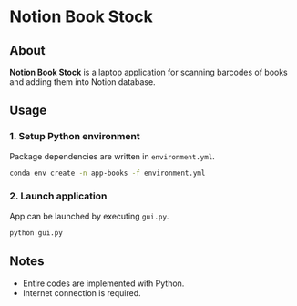 # Notion Book Stock
## About
**Notion Book Stock** is a laptop application for scanning barcodes of books and adding them into Notion database.

## Usage
### 1. Setup Python environment
Package dependencies are written in `environment.yml`.
```bash
conda env create -n app-books -f environment.yml
```

### 2. Launch application
App can be launched by executing `gui.py`.
```bash
python gui.py
```

## Notes
- Entire codes are implemented with Python.
- Internet connection is required.
